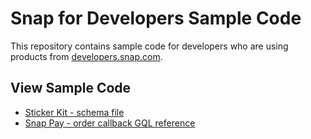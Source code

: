 # Snap for Developers Sample Code

This repository contains sample code for developers who are using products from [developers.snap.com](https://developers.snap.com/).

## View Sample Code

- [Sticker Kit - schema file](https://github.com/Snapchat/snap-for-developers-sample/tree/main/snap-kit/sticker-kit/src/schemas/json)
- [Snap Pay - order callback GQL reference](https://github.com/Snapchat/snap-for-developers-sample/blob/main/snappay/ordercallback/ordercallback.graphql)
